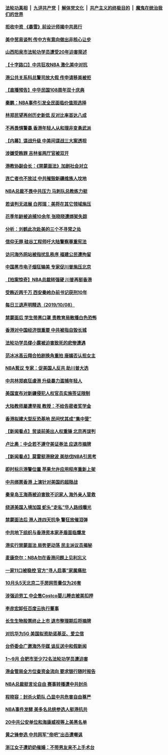 ####  [法轮功真相](../../../../basic/blob/master/README.md?t=10091601) &nbsp;|&nbsp; [九评共产党](../../../../9ping.md/blob/master/README.md?t=10091601) &nbsp;|&nbsp; [解体党文化](../../../../jtdwh.md/blob/master/README.md?t=10091601)  &nbsp;|&nbsp; [共产主义的终极目的](../../../../gczydzjmd.md/blob/master/README.md?t=10091601) &nbsp;|&nbsp; [魔鬼在统治我们的世界](../../../../mgztzwmdsj.md/blob/master/README.md?t=10091601) 

#### [拒收中资 《暴雪》前设计师揭中共恶行](../pages/nsc413/n11578439.md?t=10091601) 

#### [美中贸易谈判 传中方有意向做出非核心让步](../pages/nsc413/n11578689.md?t=10091601) 

#### [山西阳泉市法轮功学员遭受20年迫害简述](../pages/nsc413/n11578223.md?t=10091601) 


#### [【十字路口】中共狂攻NBA 激化美中对抗](../pages/nsc413/n11577274.md?t=10091601) 

#### [港公共关系科总警司放大假 传申请移美被拒](../pages/nsc413/n11578211.md?t=10091601) 

#### [【直播预告】中华民国108周年双十庆典](../pages/nsc413/n11577769.md?t=10091601) 

#### [秦鹏：NBA事件引发全民面临价值观选择](../pages/nsc413/n11578104.md?t=10091601) 

#### [林郑民望再创历史新低 反对比率首达八成](../pages/nsc413/n11577576.md?t=10091601) 

#### [不再畏惧警暴 香港年轻人从和理非变勇武派](../pages/nsc413/n11577950.md?t=10091601) 

#### [【内幕】谍战升级 中美间谍战三大案透视](../pages/nsc413/n11544890.md?t=10091601) 

#### [涉嫌受贿罪 吉林省两厅官被双开](../pages/nsc413/n11578004.md?t=10091601) 

#### [港教协副会长：《禁蒙面法》加剧社会对立](../pages/nsc413/n11578019.md?t=10091601) 

#### [连亡者也不放过 中共摧毁新疆维族人坟地](../pages/nsc413/n11578030.md?t=10091601) 

#### [NBA总裁不畏中共压力 马刺队总教练力挺](../pages/nsc413/n11578029.md?t=10091601) 

#### [若谈判无进展 白邦瑞：美将在其它领域施压](../pages/nsc413/n11576976.md?t=10091601) 

#### [花季年龄被追捕10余年 张晓晓遭绑架失踪](../pages/nsc413/n11576531.md?t=10091601) 

#### [分析：刘鹤此次赴美的三个不寻常之处](../pages/nsc413/n11577528.md?t=10091601) 

#### [信仰无罪  硅谷工程师吁大陆警察尊重宪法](../pages/nsc413/n11577800.md?t=10091601) 

#### [访问海外网站被指扰乱秩序 福建公民遭拘留](../pages/nsc413/n11577357.md?t=10091601) 

#### [中国黑市电子烟狂输美 专家促川普施压北京](../pages/nsc413/n11576427.md?t=10091601) 

#### [【拍案惊奇】NBA总裁转强硬 川普再挺香港](../pages/nsc413/n11577291.md?t=10091601) 

#### [受贿近两千万 西安秦岭办前书记获刑10年](../pages/nsc413/n11577409.md?t=10091601) 

#### [每日三退声明精选（2019/10/08）](../pages/nsc413/n11577482.md?t=10091601) 

#### [禁蒙面后 学生带黑口罩 责教育局散播白色恐怖](../pages/nsc413/n11577309.md?t=10091601) 

#### [香港对中国经济很重要 中共被指自毁长城](../pages/nsc413/n11576930.md?t=10091601) 

#### [法轮功学员缪小露被迫害致死的悲惨遭遇](../pages/nsc413/n11575923.md?t=10091601) 

#### [范冰冰高云翔合拍剧换角重拍 唐嫣否认担女主](../pages/nsc413/n11576766.md?t=10091601) 

#### [NBA惹议 专家：促美国人反共 助川普大选](../pages/nsc413/n11563357.md?t=10091601) 

#### [中共林郑疯狂虐港 升级暴力滥捕年轻人](../pages/nsc413/n11577052.md?t=10091601) 

#### [美国宣布对新疆侵犯人权官员实施签证限制](../pages/nsc413/n11577019.md?t=10091601) 

#### [大陆教师屡遭举报 教授：不给告密者奖学金](../pages/nsc413/n11576412.md?t=10091601) 

#### [香港拟建大型反恐基地 民间忧其成“集中营”](../pages/nsc413/n11576952.md?t=10091601) 

#### [【新闻看点】贸谈前美出人权重锤 北京再误判](../pages/nsc413/n11576773.md?t=10091601) 

#### [卢比奥：中企若不遵守美证券法 应退市摘牌](../pages/nsc413/n11576811.md?t=10091601) 

#### [【新闻看点】莫雷挺港掀波 美挞伐NBA引思考](../pages/nsc413/n11576580.md?t=10091601) 

#### [即时标示港警位置 苹果允许应用程序重新上架](../pages/nsc413/n11576942.md?t=10091601) 

#### [中共绑票香港 上演针对美国的超限战](../pages/nsc413/n11576935.md?t=10091601) 

#### [秦皇岛王海燕被迫害致不识家人 海外亲人营救](../pages/nsc413/n11576790.md?t=10091601) 

#### [绕道美国入境加国 蛇头“走私”华人路线曝光](../pages/nsc413/n11576831.md?t=10091601) 

#### [禁蒙面法后 港人连四天抗争 警狂放催泪弹](../pages/nsc413/n11576775.md?t=10091601) 

#### [中共地下组织与香港资本家矛盾面临爆发](../pages/nsc413/n11576797.md?t=10091601) 

#### [港实行禁蒙面法 局势更动荡 民主派议员揭秘](../pages/nsc413/n11576706.md?t=10091601) 

#### [麦康奈尔：NBA勿在香港问题上见利忘义](../pages/nsc413/n11576715.md?t=10091601) 

#### [一家11口被稳控 官方“寻人启事”家属痛批](../pages/nsc413/n11576582.md?t=10091601) 

#### [10月头5天北京二手房网签量仅为26套](../pages/nsc413/n11576619.md?t=10091601) 

#### [涉强迫劳工 中企售Costco婴儿睡衣被美扣押](../pages/nsc413/n11576618.md?t=10091601) 

#### [李彦宏卸任百度云执行董事](../pages/nsc413/n11576616.md?t=10091601) 

#### [长生生物股票终止上市 退市整理期后将摘牌](../pages/nsc413/n11576175.md?t=10091601) 

#### [对抗华为5G 美国拟资助诺基亚、爱立信](../pages/nsc413/n11576300.md?t=10091601) 


#### [台侨委会广邀海外华媒 谈反送中和假新闻](../pages/nsc413/n11576414.md?t=10091601) 

#### [1～9月 合肥市至少72名法轮功学员遭迫害](../pages/nsc413/n11574309.md?t=10091601) 

#### [港金管局全方位查资金流向 要求银行随时报告](../pages/nsc413/n11575679.md?t=10091601) 

#### [NBA总裁挺言论自由 赛事转播遭中共封杀](../pages/nsc413/n11575720.md?t=10091601) 

#### [程晓容：封杀火箭队 凸显中共危害自由尊严](../pages/nsc413/n11575604.md?t=10091601) 

#### [NBA事件发酵 美多名总统参选人挺港抗共](../pages/nsc413/n11575917.md?t=10091601) 

#### [20中共公安单位和海康威视等上美黑名单](../pages/nsc413/n11574675.md?t=10091601) 

#### [黄之锋参选 中共网军“帝吧”出击遭嘲讽](../pages/nsc413/n11575404.md?t=10091601) 

#### [浙江女子遭奶奶催婚：不带男友来不上手术台](../pages/nsc413/n11575835.md?t=10091601) 

